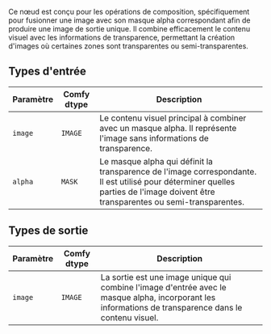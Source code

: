 
Ce nœud est conçu pour les opérations de composition, spécifiquement pour fusionner une image avec son masque alpha correspondant afin de produire une image de sortie unique. Il combine efficacement le contenu visuel avec les informations de transparence, permettant la création d'images où certaines zones sont transparentes ou semi-transparentes.

## Types d'entrée
| Paramètre | Comfy dtype | Description |
|-----------|-------------|-------------|
| `image`   | `IMAGE`     | Le contenu visuel principal à combiner avec un masque alpha. Il représente l'image sans informations de transparence. |
| `alpha`   | `MASK`      | Le masque alpha qui définit la transparence de l'image correspondante. Il est utilisé pour déterminer quelles parties de l'image doivent être transparentes ou semi-transparentes. |

## Types de sortie
| Paramètre | Comfy dtype | Description |
|-----------|-------------|-------------|
| `image`   | `IMAGE`     | La sortie est une image unique qui combine l'image d'entrée avec le masque alpha, incorporant les informations de transparence dans le contenu visuel. |